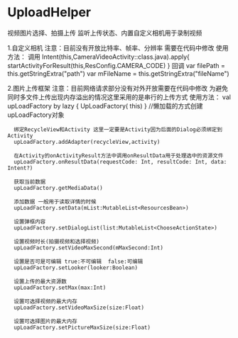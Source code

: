 # UploadHelper
视频图片选择、拍摄上传 监听上传状态、内置自定义相机用于录制视频

1.自定义相机
  注意：目前没有开放比特率、帧率、分辨率 需要在代码中修改
  使用方法：
    调用
    Intent(this,CameraVideoActivity::class.java).apply{
     startActivityForResult(this,ResConfig.CAMERA_CODE)
    }
    回调
     var filePath = this.getStringExtra("path")
     var mFileName = this.getStringExtra("fileName")

2.图片上传框架
  注意：目前网络请求部分没有对外开放需要在代码中修改
  为避免同时多文件上传出现内存溢出的情况这里采用的是串行的上传方式
  使用方法：
      val upLoadFactory by lazy { UpLoadFactory( this) } //懒加载的方式创建upLoadFactory对象

      绑定RecycleView和Activity 这里一定要是Activity因为后面的Dialog必须绑定到Activity
      upLoadFactory.addAdapter(recycleView,activity)

      在Activity的onActivityResult方法中调用onResultData用于处理选中的资源文件
      upLoadFactory.onResultData(requestCode: Int, resultCode: Int, data: Intent?)

      获取当前数据
      upLoadFactory.getMediaData()

      添加数据 一般用于读取详情的时候
      upLoadFactory.setData(mList:MutableList<ResourcesBean>)

      设置弹框内容
      upLoadFactory.setDialogList(list:MutableList<ChooseActionState>)

      设置视频时长(拍摄视频和选择视频)
      upLoadFactory.setVideoMaxSecond(mMaxSecond:Int)

      设置是否可是可编辑 true:不可编辑  false:可编辑
      upLoadFactory.setLooker(looker:Boolean)

      设置上传的最大资源数
      upLoadFactory.setMax(max:Int)

      设置可选择视频的最大内存
      upLoadFactory.setVideoMaxSize(size:Float)

      设置可选择图片的最大内存
      upLoadFactory.setPictureMaxSize(size:Float)

